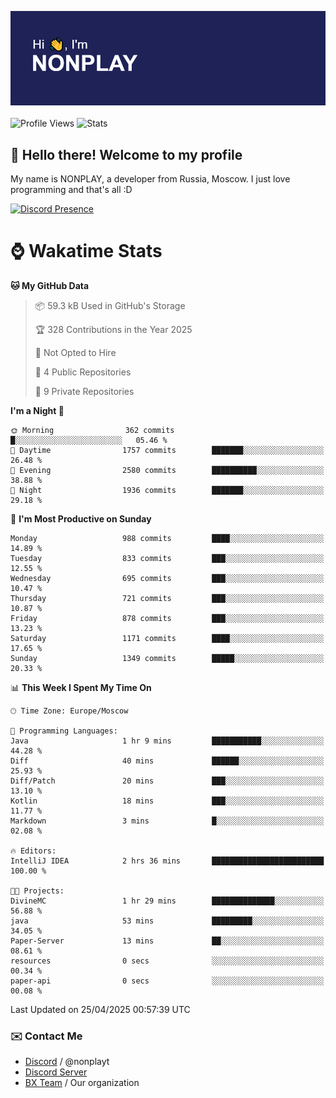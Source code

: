 ![Discord Presence](./header.png)
<br></br>
![Profile Views](https://komarev.com/ghpvc/?username=NONPLAYT&color=blue&style=for-the-badge)
![Stats](https://img.shields.io/badge/0%25-OPTIMIZED-orange?style=for-the-badge)


## :wave: Hello there! Welcome to my profile

My name is NONPLAY, a developer from Russia, Moscow. I just love programming and that's all :D

[![Discord Presence](https://lanyard.cnrad.dev/api/597087584090587177?showDisplayName=true)](https://discord.com/users/597087584090587177) 

# ⌚ Wakatime Stats

<!--START_SECTION:waka-->
**🐱 My GitHub Data** 

> 📦 59.3 kB Used in GitHub's Storage 
 > 
> 🏆 328 Contributions in the Year 2025
 > 
> 🚫 Not Opted to Hire
 > 
> 📜 4 Public Repositories 
 > 
> 🔑 9 Private Repositories 
 > 
**I'm a Night 🦉** 

```text
🌞 Morning                362 commits         █░░░░░░░░░░░░░░░░░░░░░░░░   05.46 % 
🌆 Daytime                1757 commits        ███████░░░░░░░░░░░░░░░░░░   26.48 % 
🌃 Evening                2580 commits        ██████████░░░░░░░░░░░░░░░   38.88 % 
🌙 Night                  1936 commits        ███████░░░░░░░░░░░░░░░░░░   29.18 % 
```
📅 **I'm Most Productive on Sunday** 

```text
Monday                   988 commits         ████░░░░░░░░░░░░░░░░░░░░░   14.89 % 
Tuesday                  833 commits         ███░░░░░░░░░░░░░░░░░░░░░░   12.55 % 
Wednesday                695 commits         ███░░░░░░░░░░░░░░░░░░░░░░   10.47 % 
Thursday                 721 commits         ███░░░░░░░░░░░░░░░░░░░░░░   10.87 % 
Friday                   878 commits         ███░░░░░░░░░░░░░░░░░░░░░░   13.23 % 
Saturday                 1171 commits        ████░░░░░░░░░░░░░░░░░░░░░   17.65 % 
Sunday                   1349 commits        █████░░░░░░░░░░░░░░░░░░░░   20.33 % 
```


📊 **This Week I Spent My Time On** 

```text
🕑︎ Time Zone: Europe/Moscow

💬 Programming Languages: 
Java                     1 hr 9 mins         ███████████░░░░░░░░░░░░░░   44.28 % 
Diff                     40 mins             ██████░░░░░░░░░░░░░░░░░░░   25.93 % 
Diff/Patch               20 mins             ███░░░░░░░░░░░░░░░░░░░░░░   13.10 % 
Kotlin                   18 mins             ███░░░░░░░░░░░░░░░░░░░░░░   11.77 % 
Markdown                 3 mins              █░░░░░░░░░░░░░░░░░░░░░░░░   02.08 % 

🔥 Editors: 
IntelliJ IDEA            2 hrs 36 mins       █████████████████████████   100.00 % 

🐱‍💻 Projects: 
DivineMC                 1 hr 29 mins        ██████████████░░░░░░░░░░░   56.88 % 
java                     53 mins             █████████░░░░░░░░░░░░░░░░   34.05 % 
Paper-Server             13 mins             ██░░░░░░░░░░░░░░░░░░░░░░░   08.61 % 
resources                0 secs              ░░░░░░░░░░░░░░░░░░░░░░░░░   00.34 % 
paper-api                0 secs              ░░░░░░░░░░░░░░░░░░░░░░░░░   00.08 % 
```


 Last Updated on 25/04/2025 00:57:39 UTC
<!--END_SECTION:waka-->

### ✉️ Contact Me

- [Discord](https://discord.com/users/597087584090587177) / @nonplayt
- [Discord Server](https://discord.gg/p7cxhw7E2M)
- [BX Team](https://github.com/BX-Team) / Our organization
